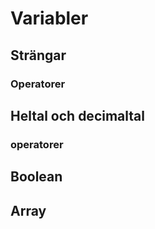 # Variabler

## Strängar

### Operatorer

## Heltal och decimaltal

### operatorer

## Boolean

## Array
